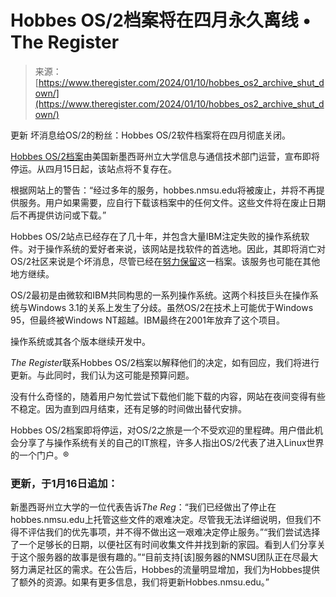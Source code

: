 <!--yml

category: 未分类

date: 2024-05-27 14:32:42

-->

# Hobbes OS/2档案将在四月永久离线 • The Register

> 来源：[https://www.theregister.com/2024/01/10/hobbes_os2_archive_shut_down/](https://www.theregister.com/2024/01/10/hobbes_os2_archive_shut_down/)

更新 坏消息给OS/2的粉丝：Hobbes OS/2软件档案将在四月彻底关闭。

[Hobbes OS/2档案](https://hobbes.nmsu.edu/)由美国新墨西哥州立大学信息与通信技术部门运营，宣布即将停运。从四月15日起，该站点将不复存在。

根据网站上的警告：“经过多年的服务，hobbes.nmsu.edu将被废止，并将不再提供服务。用户如果需要，应自行下载该档案中的任何文件。这些文件将在废止日期后不再提供访问或下载。”

Hobbes OS/2站点已经存在了几十年，并包含大量IBM注定失败的操作系统软件。对于操作系统的爱好者来说，该网站是找软件的首选地。因此，其即将消亡对OS/2社区来说是个坏消息，尽管已经在[努力保留](https://mastodon.archive.org/@textfiles/111728995296654678)这一档案。该服务也可能在其他地方继续。

OS/2最初是由微软和IBM共同构思的一系列操作系统。这两个科技巨头在操作系统与Windows 3.1的关系上发生了分歧。虽然OS/2在技术上可能优于Windows 95，但最终被Windows NT超越。IBM最终在2001年放弃了这个项目。

操作系统或其各个版本继续开发中。

*The Register*联系Hobbes OS/2档案以解释他们的决定，如有回应，我们将进行更新。与此同时，我们认为这可能是预算问题。

没有什么奇怪的，随着用户匆忙尝试下载他们能下载的内容，网站在夜间变得有些不稳定。因为直到四月结束，还有足够的时间做出替代安排。

Hobbes OS/2档案即将停运，对OS/2之旅是一个不受欢迎的里程碑。用户借此机会分享了与操作系统有关的自己的IT旅程，许多人指出OS/2代表了进入Linux世界的一个门户。®

### 更新，于1月16日追加：

新墨西哥州立大学的一位代表告诉*The Reg*：“我们已经做出了停止在hobbes.nmsu.edu上托管这些文件的艰难决定。尽管我无法详细说明，但我们不得不评估我们的优先事项，并不得不做出这一艰难决定停止服务。”“我们尝试选择了一个足够长的日期，以便社区有时间收集文件并找到新的家园。看到人们分享关于这个服务器的故事是很有趣的。”“目前支持[该]服务器的NMSU团队正在尽最大努力满足社区的需求。在公告后，Hobbes的流量明显增加，我们为Hobbes提供了额外的资源。如果有更多信息，我们将更新Hobbes.nmsu.edu。”
